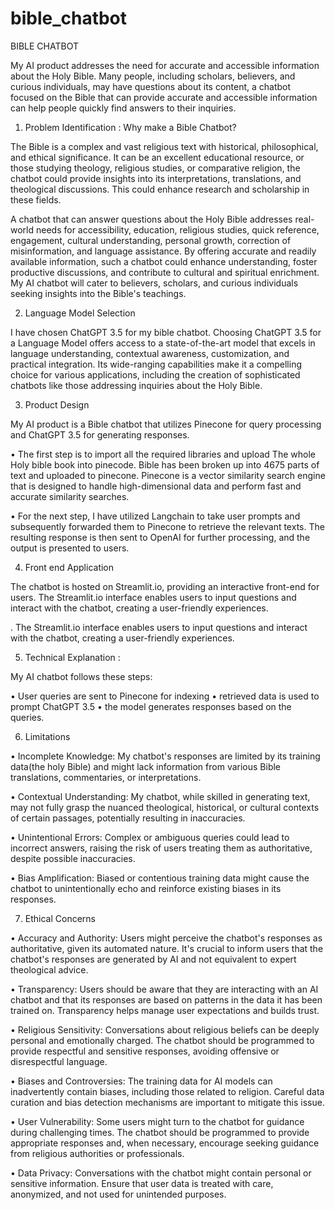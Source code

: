 # bible_chatbot

BIBLE CHATBOT 


My AI product addresses the need for accurate and accessible information about the Holy Bible. Many people, including scholars, believers, and curious individuals, may have questions about its content, a chatbot focused on the Bible that can provide accurate and accessible information can help people quickly find answers to their inquiries.


1.	Problem Identification : Why make a Bible Chatbot? 

The Bible is a complex and vast religious text with historical, philosophical, and ethical significance. It can be an excellent educational resource, or those studying theology, religious studies, or comparative religion, the chatbot could provide insights into its interpretations, translations, and theological discussions. This could enhance research and scholarship in these fields. 

A chatbot that can answer questions about the Holy Bible addresses real-world needs for accessibility, education, religious studies, quick reference, engagement, cultural understanding, personal growth, correction of misinformation, and language assistance. By offering accurate and readily available information, such a chatbot could enhance understanding, foster productive discussions, and contribute to cultural and spiritual enrichment. My AI chatbot will cater to believers, scholars, and curious individuals seeking insights into the Bible's teachings.

2.	Language Model Selection 

I have chosen ChatGPT 3.5 for my bible chatbot. Choosing ChatGPT 3.5 for a Language Model offers access to a state-of-the-art model that excels in language understanding, contextual awareness, customization, and practical integration. Its wide-ranging capabilities make it a compelling choice for various applications, including the creation of sophisticated chatbots like those addressing inquiries about the Holy Bible.










3.	Product Design

My AI product is a Bible chatbot that utilizes Pinecone for query processing and ChatGPT 3.5 for generating responses.

•	The first step is to import all the required libraries and upload The whole Holy bible book into pinecode. Bible has been broken up into 4675 parts of text and uploaded to pinecone.  Pinecone is a vector similarity search engine that is designed to handle high-dimensional data and perform fast and accurate similarity searches. 

 

•	For the next step, I have utilized Langchain to take user prompts and subsequently forwarded them to Pinecone to retrieve the relevant texts. The resulting response is then sent to OpenAI for further processing, and the output is presented to users.
 


4.	Front end Application

The chatbot is hosted on Streamlit.io, providing an interactive front-end for users. The Streamlit.io interface enables users to input questions and interact with the chatbot, creating a user-friendly experiences.

 





. The Streamlit.io interface enables users to input questions and interact with the chatbot, creating a user-friendly experiences.


5.	Technical Explanation :

My AI chatbot follows these steps: 

•	User queries are sent to Pinecone for indexing
•	retrieved data is used to prompt ChatGPT 3.5
•	the model generates responses based on the queries.

 


6.	Limitations 

•	Incomplete Knowledge: My chatbot's responses are limited by its training data(the holy Bible) and might lack information from various Bible translations, commentaries, or interpretations.

•	Contextual Understanding: My chatbot, while skilled in generating text, may not fully grasp the nuanced theological, historical, or cultural contexts of certain passages, potentially resulting in inaccuracies.

•	Unintentional Errors: Complex or ambiguous queries could lead to incorrect answers, raising the risk of users treating them as authoritative, despite possible inaccuracies.

•	Bias Amplification: Biased or contentious training data might cause the chatbot to unintentionally echo and reinforce existing biases in its responses.

7.	Ethical Concerns

•	Accuracy and Authority: Users might perceive the chatbot's responses as authoritative, given its automated nature. It's crucial to inform users that the chatbot's responses are generated by AI and not equivalent to expert theological advice.

•	Transparency: Users should be aware that they are interacting with an AI chatbot and that its responses are based on patterns in the data it has been trained on. Transparency helps manage user expectations and builds trust.

•	Religious Sensitivity: Conversations about religious beliefs can be deeply personal and emotionally charged. The chatbot should be programmed to provide respectful and sensitive responses, avoiding offensive or disrespectful language.

•	Biases and Controversies: The training data for AI models can inadvertently contain biases, including those related to religion. Careful data curation and bias detection mechanisms are important to mitigate this issue.


•	User Vulnerability: Some users might turn to the chatbot for guidance during challenging times. The chatbot should be programmed to provide appropriate responses and, when necessary, encourage seeking guidance from religious authorities or professionals.

•	Data Privacy: Conversations with the chatbot might contain personal or sensitive information. Ensure that user data is treated with care, anonymized, and not used for unintended purposes.

















